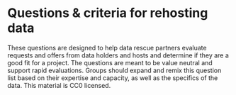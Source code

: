 # Questions & criteria for rehosting data


These questions are designed to help data rescue partners evaluate requests and offers from data holders and hosts and determine if they are a good fit for a project. The questions are meant to be value neutral and support rapid evaluations. Groups should expand and remix this question list based on their expertise and capacity, as well as the specifics of the data. This material is CC0 licensed.

